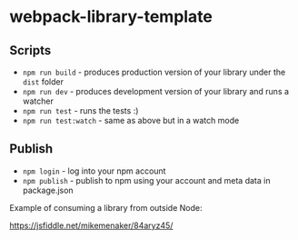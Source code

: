 # webpack-library-template

## Scripts

* `npm run build` - produces production version of your library under the `dist` folder
* `npm run dev` - produces development version of your library and runs a watcher
* `npm run test` - runs the tests :)
* `npm run test:watch` - same as above but in a watch mode

## Publish

* `npm login` - log into your npm account
* `npm publish` - publish to npm using your account and meta data in package.json

Example of consuming a library from outside Node:

https://jsfiddle.net/mikemenaker/84aryz45/


